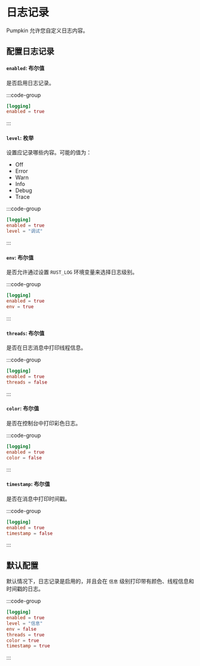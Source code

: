 # 日志记录
Pumpkin 允许您自定义日志内容。

## 配置日志记录

#### `enabled`: 布尔值
是否启用日志记录。

:::code-group
```toml [features.toml] {2}
[logging]
enabled = true
```
:::

#### `level`: 枚举
设置应记录哪些内容。可能的值为：
- Off
- Error
- Warn
- Info
- Debug
- Trace

:::code-group
```toml [features.toml] {3}
[logging]
enabled = true
level = "调试"
```
:::

#### `env`: 布尔值
是否允许通过设置 `RUST_LOG` 环境变量来选择日志级别。

:::code-group
```toml [features.toml] {3}
[logging]
enabled = true
env = true
```
:::

#### `threads`: 布尔值
是否在日志消息中打印线程信息。

:::code-group
```toml [features.toml] {3}
[logging]
enabled = true
threads = false
```
:::

#### `color`: 布尔值
是否在控制台中打印彩色日志。

:::code-group
```toml [features.toml] {3}
[logging]
enabled = true
color = false
```
:::

#### `timestamp`: 布尔值
是否在消息中打印时间戳。

:::code-group
```toml [features.toml] {3}
[logging]
enabled = true
timestamp = false
```
:::

## 默认配置
默认情况下，日志记录是启用的，并且会在 `信息` 级别打印带有颜色、线程信息和时间戳的日志。

:::code-group
```toml [features.toml]
[logging]
enabled = true
level = "信息"
env = false
threads = true
color = true
timestamp = true
```
:::

